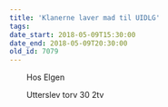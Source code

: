 ```yaml
---
title: 'Klanerne laver mad til UIDLG'
tags:
date_start: 2018-05-09T15:30:00
date_end: 2018-05-09T20:30:00
old_id: 7079
---
```

<p style="padding-left: 30px;">Hos Elgen</p><p style="padding-left: 30px;">Utterslev torv 30 2tv</p>